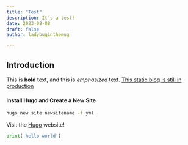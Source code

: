 ```yaml
---
title: "Test"
description: It's a test!
date: 2023-08-08
draft: false
author: ladybuginthemug

---
```




## Introduction

This is **bold** text, and this is *emphasized* text. <u>This static blog is still in production</u>


#### Install Hugo and Create a New Site

```bash
hugo new site newsitename -f yml
```


Visit the [Hugo](https://gohugo.io) website!


```python
print('hello world')
```

